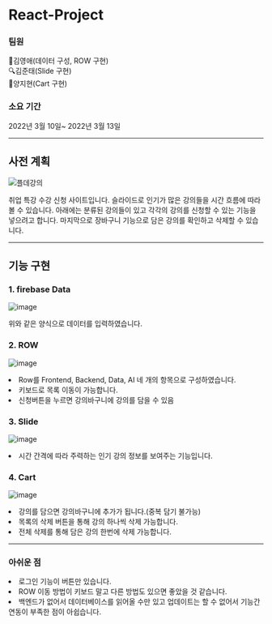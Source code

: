 
# React-Project

### 팀원
:balloon:김영애(데이터 구성, ROW 구현)
<br>
:mag:김준태(Slide 구현)
<br>
:sheep:양지현(Cart 구현)

### 소요 기간
2022년 3월 10일~ 2022년 3월 13일 

---
## 사전 계획 

![플데강의](https://user-images.githubusercontent.com/97663140/157452978-422c3b6b-6d53-41d4-9b73-c97ad87521ce.png)

취업 특강 수강 신청 사이트입니다. 
슬라이드로 인기가 많은 강의들을 시간 흐름에 따라 볼 수 있습니다. 아래에는 분류된 강의들이 있고 각각의  강의를 신청할 수 있는 기능을 넣으려고 합니다. 마지막으로 장바구니 기능으로 담은 강의를 확인하고 삭제할 수 있습니다. 


---
## 기능 구현 

### 1. firebase Data
![image](https://user-images.githubusercontent.com/97663140/158059726-5be9d0bb-77ec-4863-bc11-1217a7bfa05f.png)

위와 같은 양식으로 데이터를 입력하였습니다. 

### 2. ROW

![image](https://user-images.githubusercontent.com/97663140/158059352-0a1a7200-3bd3-433b-8321-d6792a7a6316.png)


<li>Row를 Frontend, Backend, Data, AI 네 개의 항목으로 구성하였습니다.

<li>키보드로 목록 이동이 가능합니다.

<li>신청버튼을 누르면 강의바구니에 강의를 담을 수 있음

### 3. Slide
  
 ![image](https://user-images.githubusercontent.com/97663140/158084109-b806ff9f-be37-495a-8cee-92b1898eba23.png)


<li>시간 간격에 따라 주력하는 인기 강의 정보를 보여주는 기능입니다.

### 4. Cart 

![image](https://user-images.githubusercontent.com/97663140/158045938-2e225b28-18ed-4529-a414-0bc6bfcb4044.png)

<li>강의를 담으면 강의바구니에 추가가 됩니다.(중복 담기 불가능)
<li>목록의 삭제 버튼을 통해 강의 하나씩 삭제 가능합니다. 
<li>전체 삭제를 통해 담은 강의 한번에 삭제 가능합니다.



--- 
### 아쉬운 점
<li>로그인 기능이 버튼만 있습니다.
<li>ROW 이동 방법이 키보드 말고 다른 방법도 있으면 좋았을 것 같습니다.
<li>백엔드가 없어서 데이터베이스를 읽어올 수만 있고 업데이트는 할 수 없어서 기능간 연동이 부족한 점이 아쉽습니다.
